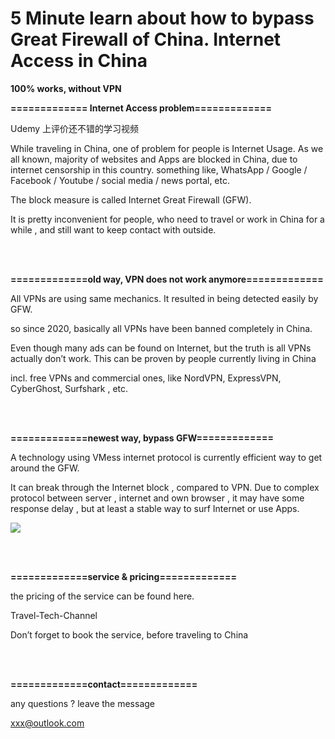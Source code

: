 # 5 Minute learn about how to bypass Great Firewall of China.    Internet Access in China

**100% works,  without VPN**

**============= Internet Access problem=============**

Udemy 上评价还不错的学习视频

While traveling in China,  one of problem for people is Internet Usage. 
As we all known,  majority of websites and Apps are blocked in China, due to internet censorship in this country.
something like, WhatsApp / Google / Facebook / Youtube / social media / news portal,  etc. 

The block measure is called Internet Great Firewall (GFW).

It is pretty inconvenient for people,  who need to travel or work in China for a while ,  and still want to keep contact with outside. 

<br/><br/>

**=============old way, VPN does not work anymore=============**

All VPNs are using same mechanics.  It resulted in being detected easily by GFW.

so since 2020,  basically all VPNs have been banned completely in China.

Even though many ads can be found on Internet,  but the truth is all VPNs actually don’t work.
This can be proven by people currently living in China 

incl. free VPNs and commercial ones, like NordVPN,  ExpressVPN, CyberGhost, Surfshark ,  etc.  

<br/><br/>

**=============newest way,  bypass GFW=============**

A technology using VMess internet protocol is currently efficient way to get around the GFW.

It can break through the Internet block , compared to VPN.
Due to complex protocol between server , internet and own browser ,  it may have some response delay , 
but at least a stable way to surf Internet or use  Apps.

[<img src="https://res.cloudinary.com/dfzem0ogd/image/upload/v1582644949/03-games/001_e2paib.jpg">](https://cutt.ly/nr3dvA5)

<br/><br/>


**=============service & pricing=============**


the pricing of the service can be found here.	
	
Travel-Tech-Channel

Don’t forget to book the service, before traveling to China

<br/><br/>

**=============contact=============**

any questions ?  leave the message

xxx@outlook.com






